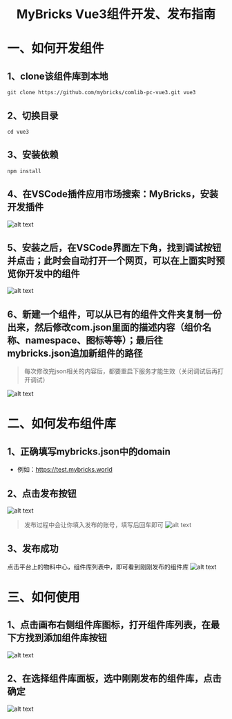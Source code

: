 <h1 align="center">MyBricks Vue3组件开发、发布指南</h1>

# 一、如何开发组件
## 1、clone该组件库到本地
```
git clone https://github.com/mybricks/comlib-pc-vue3.git vue3
```
## 2、切换目录
```
cd vue3
```
## 3、安装依赖
```
npm install
```
## 4、在VSCode插件应用市场搜索：MyBricks，安装开发插件
![alt text](http://assets.mybricks.world/files/609850921054277/IEwsIssLzHjQ63icPABr3NRI5jBq9k5W-1727339111564.png)
## 5、安装之后，在VSCode界面左下角，找到调试按钮并点击；此时会自动打开一个网页，可以在上面实时预览你开发中的组件
![alt text](http://assets.mybricks.world/files/609850921054277/h7dIK2809jKGomlrKEVuAUZ2nSKYv9dA-1727339145759.png)
## 6、新建一个组件，可以从已有的组件文件夹复制一份出来，然后修改com.json里面的描述内容（组价名称、namespace、图标等等）；最后往mybricks.json追加新组件的路径
> 每次修改完json相关的内容后，都要重启下服务才能生效（关闭调试后再打开调试）

![alt text](http://assets.mybricks.world/files/609850921054277/v1OP1pFtxrPIgTqyJH0vNtbQybzTNQRO-1727339204062.png)

# 二、如何发布组件库
## 1、正确填写mybricks.json中的domain
- 例如：https://test.mybricks.world
## 2、点击发布按钮
![alt text](http://assets.mybricks.world/files/609850921054277/NKUy8D1aSgEGAYyDbWyHqWuOKC6XvrhI-1727339226899.png)
>发布过程中会让你填入发布的账号，填写后回车即可
![alt text](http://assets.mybricks.world/files/609850921054277/mf049kkQz8kEX0KZwMg1u3m9aEffdqJg-1727339248386.png)
## 3、发布成功
点击平台上的物料中心，组件库列表中，即可看到刚刚发布的组件库
![alt text](http://assets.mybricks.world/files/609850921054277/npX7zzVqdz3URIbT5P4RJvre5KyRxseO-1727339275303.png)
# 三、如何使用
## 1、点击画布右侧组件库图标，打开组件库列表，在最下方找到添加组件库按钮
![alt text](http://assets.mybricks.world/files/609850921054277/npX7zzVqdz3URIbT5P4RJvre5KyRxseO-1727339275303.png)

## 2、在选择组件库面板，选中刚刚发布的组件库，点击确定
![alt text](http://assets.mybricks.world/files/609850921054277/xl0GaKac4A5RlX5JvgyPCfA82nSHVgBg-1727339317825.png)
